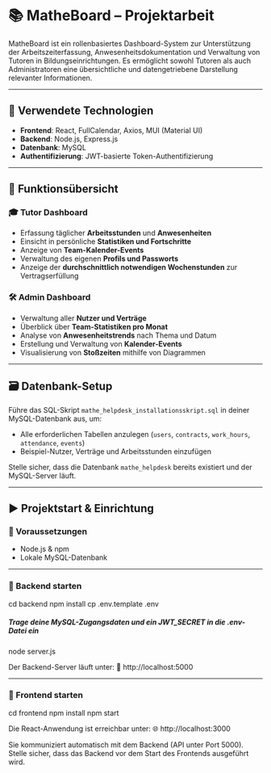 # 📚 MatheBoard – Projektarbeit

MatheBoard ist ein rollenbasiertes Dashboard-System zur Unterstützung der Arbeitszeiterfassung, Anwesenheitsdokumentation und Verwaltung von Tutoren in Bildungseinrichtungen. Es ermöglicht sowohl Tutoren als auch Administratoren eine übersichtliche und datengetriebene Darstellung relevanter Informationen.

---

## 🔧 Verwendete Technologien

- **Frontend**: React, FullCalendar, Axios, MUI (Material UI)
- **Backend**: Node.js, Express.js
- **Datenbank**: MySQL
- **Authentifizierung**: JWT-basierte Token-Authentifizierung

---

## 🚀 Funktionsübersicht

### 🎓 Tutor Dashboard

- Erfassung täglicher **Arbeitsstunden** und **Anwesenheiten**
- Einsicht in persönliche **Statistiken und Fortschritte**
- Anzeige von **Team-Kalender-Events**
- Verwaltung des eigenen **Profils und Passworts**
- Anzeige der **durchschnittlich notwendigen Wochenstunden** zur Vertragserfüllung

### 🛠 Admin Dashboard

- Verwaltung aller **Nutzer und Verträge**
- Überblick über **Team-Statistiken pro Monat**
- Analyse von **Anwesenheitstrends** nach Thema und Datum
- Erstellung und Verwaltung von **Kalender-Events**
- Visualisierung von **Stoßzeiten** mithilfe von Diagrammen

---

## 🗃️ Datenbank-Setup

Führe das SQL-Skript `mathe_helpdesk_installationsskript.sql` in deiner MySQL-Datenbank aus, um:

- Alle erforderlichen Tabellen anzulegen (`users`, `contracts`, `work_hours`, `attendance`, `events`)
- Beispiel-Nutzer, Verträge und Arbeitsstunden einzufügen

Stelle sicher, dass die Datenbank `mathe_helpdesk` bereits existiert und der MySQL-Server läuft.

---

## ▶️ Projektstart & Einrichtung

### 🔹 Voraussetzungen

- Node.js & npm
- Lokale MySQL-Datenbank

---

### 🔹 Backend starten

cd backend
npm install
cp .env.template .env
##### Trage deine MySQL-Zugangsdaten und ein JWT_SECRET in die .env-Datei ein
node server.js

Der Backend-Server läuft unter:
📍 http://localhost:5000

---

### 🔹 Frontend starten

cd frontend
npm install
npm start

Die React-Anwendung ist erreichbar unter:
🌐 http://localhost:3000

Sie kommuniziert automatisch mit dem Backend (API unter Port 5000).
Stelle sicher, dass das Backend vor dem Start des Frontends ausgeführt wird.
